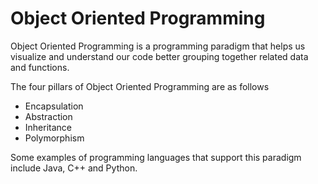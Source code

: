 # Object Oriented Programming

Object Oriented Programming is a programming paradigm that helps us visualize and understand our code better grouping together related data and functions. 

The four pillars of Object Oriented Programming are as follows

* Encapsulation 
* Abstraction
* Inheritance 
* Polymorphism



Some examples of programming languages that support this paradigm include Java, C++ and Python.



